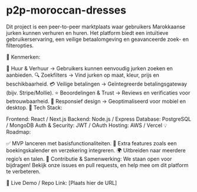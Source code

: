 # p2p-moroccan-dresses
Dit project is een peer-to-peer marktplaats waar gebruikers Marokkaanse jurken kunnen verhuren en huren. Het platform biedt een intuïtieve gebruikerservaring, een veilige betaalomgeving en geavanceerde zoek- en filteropties.

🚀 Kenmerken:

📌 Huur & Verhuur → Gebruikers kunnen eenvoudig jurken zoeken en aanbieden.
🔍 Zoekfilters → Vind jurken op maat, kleur, prijs en beschikbaarheid.
💳 Veilige betalingen → Geïntegreerde betalingsgateway (bijv. Stripe/Mollie).
⭐ Beoordelingen & Trust → Reviews en verificaties voor betrouwbaarheid.
📱 Responsief design → Geoptimaliseerd voor mobiel en desktop.
🎯 Tech Stack:

Frontend: React / Next.js
Backend: Node.js / Express
Database: PostgreSQL / MongoDB
Auth & Security: JWT / OAuth
Hosting: AWS / Vercel
💡 Roadmap:

✅ MVP lanceren met basisfunctionaliteiten.
🚀 Extra features zoals een boekingskalender en verzekering integreren.
🌍 Uitbreiden naar meerdere regio’s en talen.
📂 Contributie & Samenwerking:
We staan open voor bijdragen! Bekijk onze issues en pull requests, en help mee om dit platform te verbeteren.

🔗 Live Demo / Repo Link: [Plaats hier de URL]
